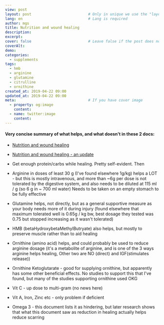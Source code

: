 ```yaml
---
view: post
layout: post                          # Only in unique we use the "layout: post"
lang: en                              # Lang is required
author: mgs
title: Nutrition and wound healing
description: 
excerpt: 
cover: false                          # Leave false if the post does not have cover image, if there is set to true
coverAlt: 
demo: 
categories:
  - supplements
tags: 
  - hmb
  - arginine
  - glutamine
  - citrulline
  - ornithine
created_at: 2019-04-22 09:00
updated_at: 2019-04-22 09:00
meta:                                 # If you have cover image
  - property: og:image
    content:  
  - name: twitter:image
    content: 
---
```


#### Very concise summary of what helps, and what doesn't in these 2 docs:
* [Nutrition and wound healing](/documents/Nutrition_and_Wound_Healing.7.pdf)
* [Nutrition and wound healing - an update](/documents/Nutrition_and_Wound_Healing__An_Update.9.pdf)
* Get enough protein/carbs while healing. Pretty self-evident. Then

* Arginine in doses of least 30 g (I've found elsewhere 1g/kg) helps a LOT - but this is mostly intravenous, and more than ~6g per dose is not tolerated by the digestive system, and also needs to be diluted at 115 ml / g (so 6 g in ~ 700 ml water)
Needs to be taken on an empty stomach to be fully effective

* Glutamine helps, not directly, but as a general supportive measure as your body needs more of it during injury (found elsewhere that maximum tolerated well is 0.65g / kg bw, best dosage they tested was 0.75 but stopped increasing as it wasn't tolerated)

* HMB (betaHydroxybetaMethylButryate)  also helps, but mostly to preserve muscle rather than to aid healing

* Ornithine (amino acid) helps, and could probably be used to reduce arginine dosage (it's a metabolite of arginine, and is one of the 3 ways arginine helps healing, Other two are NO (direct) and IGF(stimulates release))

* Ornithine Ketoglutarate - good for supplying ornithine, but apparently has some other beneficial effects. No studies to support this that I've found, but many of the studies supporting ornithine used OKG

* Vit C  - up dose to multi-gram (no news here)

* Vit A, Iron, Zinc etc - only problem if deficient

 * Omega 3 - this document lists it as hindering, but later research shows that what this document saw as reduction in healing actually helps reduce scarring